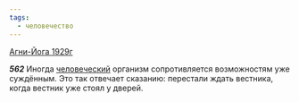 ```yaml
---
tags:
  - человечество
---
```


[Агни-Йога 1929г](https://127.0.0.1:4002/agni/1929)

___562___
Иногда [человеческий](../../../tags/#человечество) организм сопротивляется возможностям уже суждённым. Это так отвечает сказанию: перестали ждать вестника, когда вестник уже стоял у дверей.